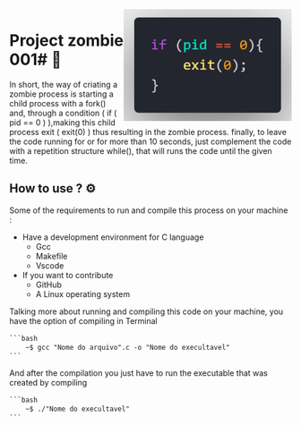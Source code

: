 <img src="../image/code.png" align="right" width="300">

# Project zombie 001# :zombie:

In short, the way of criating a zombie process is starting a child process with a fork() and, through a condition ( if ( pid == 0 ) ),making this child process exit ( exit(0) ) thus resulting in the zombie process. finally, to leave the code running for or for more than 10 seconds, just complement the code with a repetition structure while(), that will runs the code until the given time.

## How to use ? :gear:

Some of the requirements to run and compile this process on your machine :

* Have a development environment for C language
    * Gcc 
    * Makefile
    * Vscode
* If you want to contribute 
    * GitHub
    * A Linux operating system 

Talking more about running and compiling this code on your machine, you have the option of compiling in Terminal 

    ```bash
        ~$ gcc "Nome do arquivo".c -o "Nome do execultavel"
    ```

And after the compilation you just have to run the executable that was created by compiling

    ```bash
        ~$ ./"Nome do execultavel"
    ```